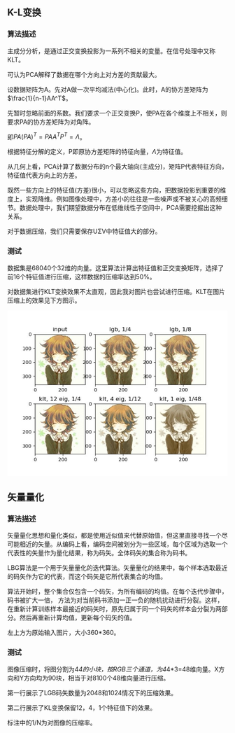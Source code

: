 ## K-L变换

### 算法描述

主成分分析，是通过正交变换投影为一系列不相关的变量。在信号处理中又称KLT。

可认为PCA解释了数据在哪个方向上对方差的贡献最大。

设数据矩阵为A。先对A做一次平均减法(中心化)。此时，A的协方差矩阵为 $\frac{1}{n-1}AA^T$。

先暂时忽略前面的系数。我们要求一个正交变换P，使PA在各个维度上不相关，则要求PA的协方差矩阵为对角阵。

即$PA(PA)^T=PAA^TP^T=\Lambda$。

根据特征分解的定义，P即原协方差矩阵的特征向量，$\Lambda$为特征值。

从几何上看，PCA计算了数据分布的n个最大轴向(主成分)，矩阵P代表特征方向，特征值代表方向上的方差。

 

既然一些方向上的特征值(方差)很小，可以忽略这些方向，把数据投影到重要的维度上，实现降维。例如图像处理中，方差小的往往是一些噪声或不被关心的高频细节。数据处理中，我们期望数据分布在低维线性子空间中，PCA需要挖掘出这种关系。

对于数据压缩，我们只需要保存UΣV中特征值大的部分。

### 测试

数据集是68040个32维的向量。这里算法计算出特征值和正交变换矩阵，选择了前16个特征值进行压缩，这样数据的压缩率达到50%。

对数据集进行KLT变换效果不太直观，因此我对图片也尝试进行压缩。KLT在图片压缩上的效果见下方图示。

![result](result.jpg)

## 矢量量化

### 算法描述

矢量量化思想和量化类似，都是使用近似值来代替原始值，但这里直接寻找一个尽可能相近的矢量。从编码上看，编码空间被划分为一些区域，每个区域为选取一个代表性的矢量作为量化结果，称为码矢。全体码矢的集合称为码书。

LBG算法是一个用于矢量量化的迭代算法。矢量量化的结果中，每个样本选取最近的码矢作为它的代表，而这个码矢是它所代表集合的均值。

算法开始时，整个集合仅包含一个码矢，为所有编码的均值。在每个迭代步骤中，码书被扩大一倍， 方法为对当前码书添加一正一负的随机扰动进行分裂。这样，在重新计算训练样本最接近的码矢时，原先归属于同一个码矢的样本会分裂为两部分。然后再重新计算均值，更新每个码矢的值。

左上方为原始输入图片，大小360*360。

### 测试

图像压缩时，将图分割为4*4的小块，按RGB三个通道，为4*4*3=48维向量。X方向和Y方向均为90块，相当于对8100个48维向量进行压缩。

第一行展示了LGB码矢数量为2048和1024情况下的压缩效果。

第二行展示了KL变换保留12，4，1个特征值下的效果。

标注中的1/N为对图像的压缩率。